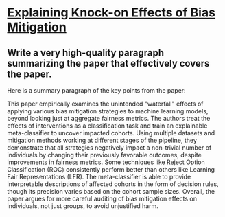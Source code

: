 # [Explaining Knock-on Effects of Bias Mitigation](https://arxiv.org/abs/2312.00765)

## Write a very high-quality paragraph summarizing the paper that effectively covers the paper.

 Here is a summary paragraph of the key points from the paper:

This paper empirically examines the unintended "waterfall" effects of applying various bias mitigation strategies to machine learning models, beyond looking just at aggregate fairness metrics. The authors treat the effects of interventions as a classification task and train an explainable meta-classifier to uncover impacted cohorts. Using multiple datasets and mitigation methods working at different stages of the pipeline, they demonstrate that all strategies negatively impact a non-trivial number of individuals by changing their previously favorable outcomes, despite improvements in fairness metrics. Some techniques like Reject Option Classification (ROC) consistently perform better than others like Learning Fair Representations (LFR). The meta-classifier is able to provide interpretable descriptions of affected cohorts in the form of decision rules, though its precision varies based on the cohort sample sizes. Overall, the paper argues for more careful auditing of bias mitigation effects on individuals, not just groups, to avoid unjustified harm.
